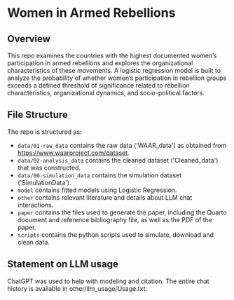 # Women in Armed Rebellions

## Overview

This repo examines the countries with the highest documented women’s participation in armed rebellions and explores the organizational characteristics of these movements. A logistic regression model is built to analyze the probability of whether women’s participation in rebellion groups exceeds a defined threshold of significance related to rebellion characteristics, organizational dynamics, and socio-political factors.

## File Structure

The repo is structured as:

-   `data/01-raw_data` contains the raw data ('WAAR_data') as obtained from https://www.waarproject.com/dataset.
-   `data/02-analysis_data` contains the cleaned dataset ('Cleaned_data') that was constructed.
-   `data/00-simulation_data` contains the simulation dataset ('SimulationData').
-   `model` contains fitted models using Logistic Regression. 
-   `other` contains relevant literature and details about LLM chat interactions.
-   `paper` contains the files used to generate the paper, including the Quarto document and reference bibliography file, as well as the PDF of the paper. 
-   `scripts` contains the python scripts used to simulate, download and clean data.


## Statement on LLM usage

ChatGPT was used to help with modeling and citation. The entire chat history is available in other/llm_usage/Usage.txt.

